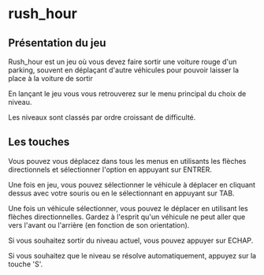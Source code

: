 # rush_hour
## Présentation du jeu
Rush_hour est un jeu où vous devez faire sortir une voiture rouge d'un parking, 
souvent en déplaçant d'autre véhicules pour pouvoir laisser la place à la voiture de sortir

En lançant le jeu vous vous retrouverez sur le menu principal du choix de niveau.

Les niveaux sont classés par ordre croissant de difficulté.

## Les touches
Vous pouvez vous déplacez dans tous les menus en utilisants les flèches directionnels 
et sélectionner l'option en appuyant sur ENTRER.

Une fois en jeu, vous pouvez sélectionner le véhicule à déplacer en cliquant dessus 
avec votre souris ou en le sélectionnant en appuyant sur TAB.

Une fois un véhicule sélectionner, vous pouvez le déplacer en utilisant les flèches 
directionnelles. Gardez à l'esprit qu'un véhicule ne peut aller que vers l'avant ou 
l'arrière (en fonction de son orientation).

Si vous souhaitez sortir du niveau actuel, vous pouvez appuyer sur ECHAP.

Si vous souhaitez que le niveau se résolve automatiquement, appuyez sur la touche 'S'.